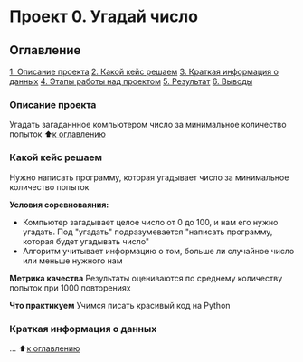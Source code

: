 # Проект 0. Угадай число
## Оглавление
[1. Описание проекта](https://github.com/Dashka1989/Data_science/new/main?filename=README.md#Описание-проекта)
[2. Какой кейс решаем](https://github.com/Dashka1989/Data_science/new/main?filename=README.md#Какой-кейс-решаем)
[3. Краткая информация о данных](https://github.com/Dashka1989/Data_science/new/main?filename=README.md#Краткая-информация-о-данных)
[4. Этапы работы над проектом](https://github.com/Dashka1989/Data_science/new/main?filename=README.md#Этапы-работы-над-проектом)
[5. Результат](https://github.com/Dashka1989/Data_science/new/main?filename=README.md#Результат)
[6. Выводы](https://github.com/Dashka1989/Data_science/new/main?filename=README.md#Выводы)

### Описание проекта
Угадать загаданнное компьютером число за минимальное количество попыток
:arrow_up:[к оглавлению](https://github.com/Dashka1989/Data_science/new/main?filename=README.md#Оглавление)

### Какой кейс решаем
Нужно написать программу, которая угадывает число за минимальное количество попыток

**Условия соревноваяния:**
- Компьютер загадывает целое число от 0 до 100, и нам его нужно угадать. Под "угадать" подразумевается "написать программу, которая будет угадывать число"
- Алгоритм учитывает информацию о том, больше ли случайное число или меньше нужного нам

**Метрика качества**
Результаты оцениваются по среднему количеству попыток при 1000 повторениях

**Что практикуем**
Учимся писать красивый код на Python

### Краткая информация о данных
...
:arrow_up:[к оглавлению](https://github.com/Dashka1989/Data_science/new/main?filename=README.md#Оглавление)
